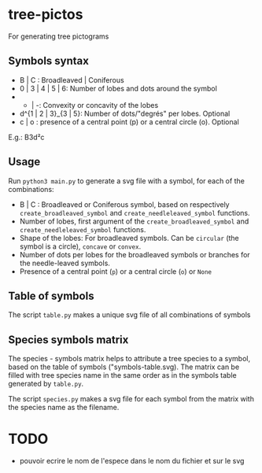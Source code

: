 tree-pictos
============

For generating tree pictograms

## Symbols syntax

- B | C : Broadleaved | Coniferous
- 0 | 3 | 4 | 5 | 6: Number of lobes and dots around the symbol
- + | -: Convexity or concavity of the lobes
- d^{1 | 2 | 3}_{3 | 5}: Number of dots/"degrés" per lobes. Optional
- c | o : presence of a central point (p) or a central circle (o). Optional

E.g.: B3d²c

## Usage

Run `python3 main.py` to generate a svg file with a symbol, for each of the combinations:

- B | C : Broadleaved or Coniferous symbol, based on respectively `create_broadleaved_symbol` and `create_needleleaved_symbol` functions.
- Number of lobes, first argument of the `create_broadleaved_symbol` and `create_needleleaved_symbol` functions.
- Shape of the lobes: For broadleaved symbols. Can be `circular` (the symbol is a circle), `concave` or `convex`.
- Number of dots per lobes for the broadleaved symbols or branches for the needle-leaved symbols.
- Presence of a central point (`p`) or a central circle (`o`) or `None`

## Table of symbols

The script `table.py` makes a unique svg file of all combinations of symbols

## Species symbols matrix

The species - symbols matrix helps to attribute a tree species to a symbol, based on the table of symbols ("symbols-table.svg). The matrix can be filled with tree species name in the same order as in the symbols table generated by `table.py`.

The script `species.py` makes a svg file for each symbol from the matrix with the species name as the filename.


# TODO

- pouvoir ecrire le nom de l'espece dans le nom du fichier et sur le svg


